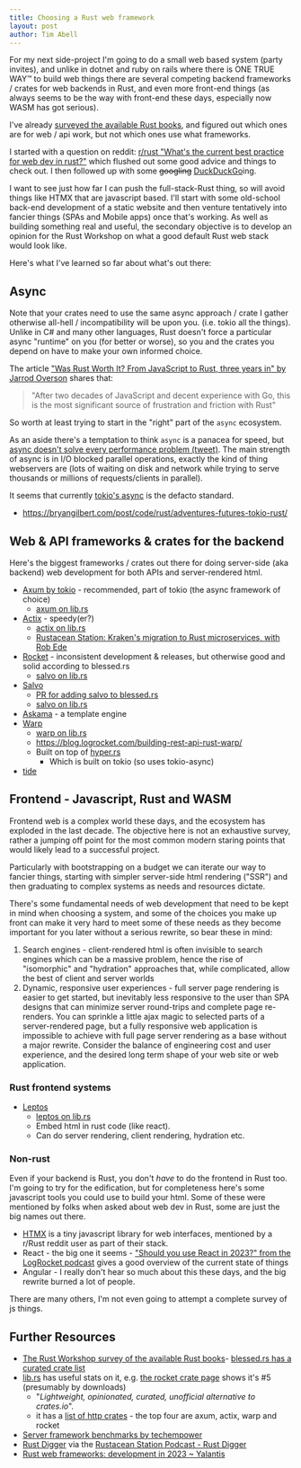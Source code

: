 ```yaml
---
title: Choosing a Rust web framework
layout: post
author: Tim Abell
---
```


For my next side-project I'm going to do a small web based system (party invites), and unlike in dotnet and ruby on rails where there is ONE TRUE WAY™ to build web things there are several competing backend frameworks / crates for web backends in Rust, and even more front-end things (as always seems to be the way with front-end these days, especially now WASM has got serious).

I've already [surveyed the available Rust books](/2023/06/18/rust-programming-books/), and figured out which ones are for web / api work, but not which ones use what frameworks.

I started with a question on reddit: [r/rust "What's the current best practice for web dev in rust?"](https://www.reddit.com/r/rust/comments/17dt9bo/whats_the_current_best_practice_for_web_dev_in/) which flushed out some good advice and things to check out. I then followed up with some ~~googling~~ [DuckDuckGo](https://duckduckgo.com/)ing.

I want to see just how far I can push the full-stack-Rust thing, so will avoid things like HTMX that are javascript based. I'll start with some old-school back-end development of a static website and then venture tentatively into fancier things (SPAs and Mobile apps) once that's working. As well as building something real and useful, the secondary objective is to develop an opinion for the Rust Workshop on what a good default Rust web stack would look like.

Here's what I've learned so far about what's out there:

## Async

Note that your crates need to use the same async approach / crate I gather otherwise all-hell / incompatibility will be upon you. (i.e. tokio all the things). Unlike in C# and many other languages, Rust doesn't force a particular async "runtime" on you (for better or worse), so you and the crates you depend on have to make your own informed choice.

The article ["Was Rust Worth It? From JavaScript to Rust, three years in" by Jarrod Overson](https://jsoverson.medium.com/was-rust-worth-it-f43d171fb1b3) shares that:

> "After two decades of JavaScript and decent experience with Go, this is the most significant source of frustration and friction with Rust"

So worth at least trying to start in the "right" part of the `async` ecosystem.

As an aside there's a temptation to think `async` is a panacea for speed, but [async doesn't solve every performance problem (tweet)](https://twitter.com/tim_abell/status/1725054318108197032). The main strength of async is in I/O blocked parallel operations, exactly the kind of thing webservers are (lots of waiting on disk and network while trying to serve thousands or millions of requests/clients in parallel).

It seems that currently [tokio's async](https://tokio.rs/tokio/tutorial/async) is the defacto standard.

- <https://bryangilbert.com/post/code/rust/adventures-futures-tokio-rust/>

## Web & API frameworks & crates for the backend

Here's the biggest frameworks / crates out there for doing server-side (aka backend) web development for both APIs and server-rendered html.

- [Axum by tokio](https://github.com/tokio-rs/axum) - recommended, part of tokio (the async framework of choice)
  - [axum on lib.rs](https://lib.rs/crates/axum)
- [Actix](https://actix.rs/) - speedy(er?)
  - [actix on lib.rs](https://lib.rs/crates/actix)
  - [Rustacean Station: Kraken's migration to Rust microservices, with Rob Ede](https://rustacean-station.org/episode/rob-ede-kraken/)
- [Rocket](https://rocket.rs/) - inconsistent development & releases, but otherwise good and solid according to blessed.rs
  - [salvo on lib.rs](https://lib.rs/crates/salvo)
- [Salvo](https://salvo.rs/)
  - [PR for adding salvo to blessed.rs](https://github.com/nicoburns/blessed-rs/pull/81/files)
  - [salvo on lib.rs](https://lib.rs/crates/salvo)
- [Askama](https://djc.github.io/askama/) - a template engine
- [Warp](https://crates.io/crates/warp)
  - [warp on lib.rs](https://lib.rs/crates/warp)
  - <https://blog.logrocket.com/building-rest-api-rust-warp/>
  - Built on top of [hyper.rs](https://hyper.rs/)
    - Which is built on tokio (so uses tokio-async)
- [tide](https://github.com/http-rs/tide)

## Frontend - Javascript, Rust and WASM

Frontend web is a complex world these days, and the ecosystem has exploded in the last decade. The objective here is not an exhaustive survey, rather a jumping off point for the most common modern staring points that would likely lead to a successful project.

Particularly with bootstrapping on a budget we can iterate our way to fancier things, starting with simpler server-side html rendering ("SSR") and then graduating to complex systems as needs and resources dictate.

There's some fundamental needs of web development that need to be kept in mind when choosing a system, and some of the choices you make up front can make it very hard to meet some of these needs as they become important for you later without a serious rewrite, so bear these in mind:

1. Search engines - client-rendered html is often invisible to search engines which can be a massive problem, hence the rise of "isomorphic" and "hydration" approaches that, while complicated, allow the best of client and server worlds
2. Dynamic, responsive user experiences - full server page rendering is easier to get started, but inevitably less responsive to the user than SPA designs that can minimize server round-trips and complete page re-renders. You can sprinkle a little ajax magic to selected parts of a server-rendered page, but a fully responsive web application is impossible to achieve with full page server rendering as a base without a major rewrite. Consider the balance of engineering cost and user experience, and the desired long term shape of your web site or web application.

### Rust frontend systems

- [Leptos](https://leptos.dev/)
  - [leptos on lib.rs](https://lib.rs/crates/leptos)
  - Embed html in rust code (like react).
  - Can do server rendering, client rendering, hydration etc.

### Non-rust

Even if your backend is Rust, you don't *have* to do the frontend in Rust too. I'm going to try for the edification, but for completeness here's some javascript tools you could use to build your html. Some of these were mentioned by folks when asked about web dev in Rust, some are just the big names out there.

- [HTMX](https://htmx.org/) is a tiny javascript library for web interfaces, mentioned by a r/Rust reddit user as part of their stack.
- React - the big one it seems - ["Should you use React in 2023?" from the LogRocket podcast](https://podrocket.logrocket.com/react-in-2023) gives a good overview of the current state of things
- Angular - I really don't hear so much about this these days, and the big rewrite burned a lot of people.

There are many others, I'm not even going to attempt a complete survey of js things.

## Further Resources

- [The Rust Workshop survey of the available Rust books](/2023/06/18/rust-programming-books/)- [blessed.rs has a curated crate list](https://blessed.rs/crates#section-networking-subsection-http-foundations)
- [lib.rs](https://lib.rs/crates) has useful stats on it, e.g. [the rocket crate page](https://lib.rs/crates/rocket) shows it's #5 (presumably by downloads)
  - "*Lightweight, opinionated, curated, unofficial alternative to crates.io*".
  - it has a [list of http crates](https://lib.rs/web-programming/http-server) - the top four are axum, actix, warp and rocket
- [Server framework benchmarks by techempower](https://www.techempower.com/benchmarks/#section=data-r22&hw=ph&test=plaintext)
- [Rust Digger](https://rust-digger.code-maven.com/) via the [Rustacean Station Podcast - Rust Digger](https://rustacean-station.org/episode/gabor-szabo/)
- [Rust web frameworks: development in 2023 ~ Yalantis](https://yalantis.com/blog/rust-web-frameworks/)
